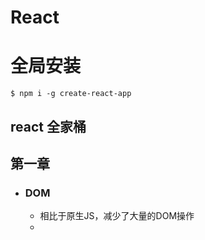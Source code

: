 # React

# 全局安装
```
$ npm i -g create-react-app
```
## react 全家桶
## 第一章

* ### DOM
   * 相比于原生JS，减少了大量的DOM操作
   *